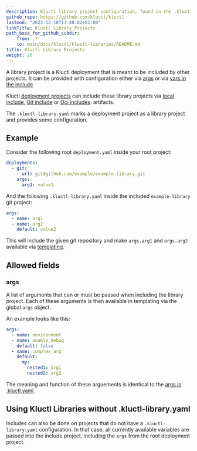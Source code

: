 ```yaml
---
description: Kluctl library project configuration, found in the .kluctl-library.yaml file.
github_repo: https://github.com/kluctl/kluctl
lastmod: "2023-12-18T17:40:02+01:00"
linkTitle: Kluctl Library Projects
path_base_for_github_subdir:
    from: .*
    to: main/docs/kluctl/kluctl-libraries/README.md
title: Kluctl Library Projects
weight: 20
---
```






A library project is a Kluctl deployment that is meant to be included by other projects. It can be provided with
configuration either via [args](#args) or via [vars in the include](../deployments/deployment-yml.md#vars-deployment-item).

Kluctl [deployment projects](../deployments/) can include these library projects via
[local include](../deployments/deployment-yml.md#includes), [Git include](../deployments/deployment-yml.md#git-includes)
or [Oci includes](../deployments/deployment-yml.md#oci-includes). 
artifacts.

The `.kluctl-library.yaml` marks a deployment project as a library project and provides some configuration.

## Example

Consider the following root `deployment.yaml` inside your root project:

```yaml
deployments:
  - git:
      url: git@github.com/example/example-library.git
    args:
      arg1: value1
```

And the following `.kluctl-library.yaml` inside the included `example-library` git project:

```yaml
args:
  - name: arg1
  - name: arg2
    default: value2
```

This will include the given git repository and make `args.arg1` and `args.arg2` available via [templating](../templating/).

## Allowed fields

### args

A list of arguments that can or must be passed when including the library project. Each of these arguments is then available
in templating via the global `args` object.

An example looks like this:
```yaml
args:
  - name: environment
  - name: enable_debug
    default: false
  - name: complex_arg
    default:
      my:
        nested1: arg1
        nested2: arg2
```

The meaning and function of these arguements is identical to the [args in .kluctl.yaml](../kluctl-project/#args).

## Using Kluctl Libraries without .kluctl-library.yaml

Includes can also be done on projects that do not have a `.kluctl-library.yaml` configuration. In that case, all
currently available variables are passed into the include project, including the `args` from the root deployment project.
